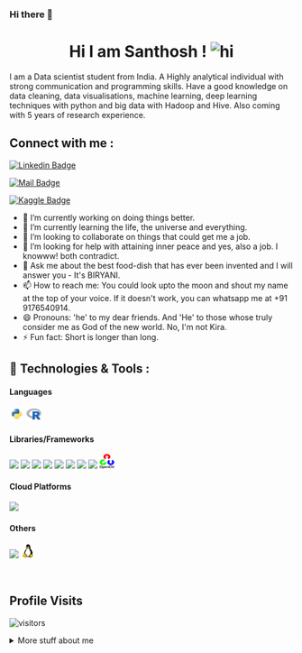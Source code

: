### Hi there 👋



<h1 align='center'> Hi I am Santhosh ! <img src="https://user-images.githubusercontent.com/1303154/88677602-1635ba80-d120-11ea-84d8-d263ba5fc3c0.gif" width="28px" alt="hi"></h1>


I am a Data scientist student from India. A Highly analytical individual with strong communication and programming skills. Have a good knowledge on data cleaning, data visualisations, machine learning, deep learning techniques with python and big data with Hadoop and Hive. Also coming with 5 years of research experience.


## Connect with me :

[![Linkedin Badge](https://img.shields.io/badge/-santhosh-0e76a8?style=flat&labelColor=0e76a8&logo=linkedin&logoColor=white)](https://www.linkedin.com/in/santhosh-prabhu-488132170)

[![Mail Badge](https://img.shields.io/badge/-santhosh-c0392b?style=flat&labelColor=c0392b&logo=gmail&logoColor=white)](mailto:santhoshprabhu16@gmail.com)

[![Kaggle Badge](https://img.shields.io/badge/-santhosh-20BEFF?style=flat&logo=Kaggle&logoColor=white)](https://www.kaggle.com/santa42)


- 🔭 I’m currently working on doing things better.
- 🌱 I’m currently learning the life, the universe and everything.
- 👯 I’m looking to collaborate on things that could get me a job.
- 🤔 I’m looking for help with attaining inner peace and yes, also a job. I knowww! both contradict.
- 💬 Ask me about the best food-dish that has ever been invented and I will answer you - It's BIRYANI.
- 📫 How to reach me: You could look upto the moon and shout my name at the top of your voice. If it doesn't work, you can whatsapp me at +91 9176540914.
- 😄 Pronouns: 'he' to my dear friends. And 'He' to those whose truly consider me as God of the new world. No, I'm not Kira.
- ⚡ Fun fact: Short is longer than long. 


## 🔧 Technologies & Tools :

#### Languages
<code><img height="26" src="https://raw.githubusercontent.com/github/explore/80688e429a7d4ef2fca1e82350fe8e3517d3494d/topics/python/python.png"/></code>
<code><img height="26" src="https://raw.githubusercontent.com/github/explore/80688e429a7d4ef2fca1e82350fe8e3517d3494d/topics/r/r.png"/></code>

#### Libraries/Frameworks
<code><img height="26" src="https://upload.wikimedia.org/wikipedia/commons/thumb/0/05/Scikit_learn_logo_small.svg/1280px-Scikit_learn_logo_small.svg.png"></code>
<code><img height="26" src="https://numpy.org/images/logos/numpy.svg"></code>
<code><img height="26" src="https://upload.wikimedia.org/wikipedia/commons/thumb/2/22/Pandas_mark.svg/1200px-Pandas_mark.svg.png"></code>
<code><img height="26" src="https://upload.wikimedia.org/wikipedia/commons/thumb/8/84/Matplotlib_icon.svg/1200px-Matplotlib_icon.svg.png"></code>
<code><img height="26" src="https://user-images.githubusercontent.com/315810/92161415-9e357100-edfe-11ea-917d-f9e33fd60741.png"></code>
<code><img height="26" src="https://www.pngitem.com/pimgs/m/31-310639_pytorch-logo-png-transparent-png.png"></code>
<code><img height="26" src="https://upload.wikimedia.org/wikipedia/commons/thumb/2/2d/Tensorflow_logo.svg/1200px-Tensorflow_logo.svg.png"></code>
<code><img height="26" src="https://ih1.redbubble.net/image.405700150.0170/st,small,507x507-pad,600x600,f8f8f8.u5.jpg"></code>
<code><img height="26" src="https://raw.githubusercontent.com/github/explore/80688e429a7d4ef2fca1e82350fe8e3517d3494d/topics/opencv/opencv.png"/></code>

#### Cloud Platforms
<code><img height="26" src="https://colab.research.google.com/img/colab_favicon_256px.png"></code>

#### Others
<code><img height="26" src="https://www.psych.mcgill.ca/labs/mogillab/anaconda2/pkgs/anaconda-navigator-1.4.3-py27_0/lib/python2.7/site-packages/anaconda_navigator/static/images/anaconda-icon-1024x1024.png"></code>
<code><img height="26" src="https://raw.githubusercontent.com/github/explore/80688e429a7d4ef2fca1e82350fe8e3517d3494d/topics/linux/linux.png"/></code>

<br/>

## Profile Visits 


![visitors](https://visitor-badge.glitch.me/badge?page_id=santaaaaaa)

<details>
<summary>
  More stuff about me
</summary>

<br>

I love sharing knowledge, together for helping other developers .

## &#x1f4c8; GitHub Stats :

<a href="https://github.com/santaaaaaa/santaaaaaa">
  <img align="center" src="https://github-readme-stats.vercel.app/api/top-langs/?username=santaaaaaa&layout=compact,tex&title_color=ffffff&text_color=c9cacc&icon_color=2bbc8a&bg_color=1d1f21" />
</a>

<br>

 <a href="https://github.com/santaaaaaa/santaaaaaa">
  <img align="center" src="https://github-readme-stats.vercel.app/api?username=santaaaaaa&show_icons=true&line_height=27&count_private=true&title_color=ffffff&text_color=c9cacc&icon_color=2bbc8a&bg_color=1d1f21"  />
</a>  

[![Santa's GitHub activity graph](https://activity-graph.herokuapp.com/graph?username=santaaaaaa&theme=react-dark&hide_border=true)](https://github.com/santaaaaaa/)
